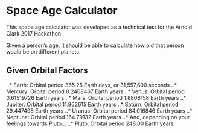 # Space Age Calculator

This space age calculator was developed as a technical test for the Arnold Clark 2017 Hackathon

Given a person’s age, it should be able to calculate how old that person would be on different planets.

## Given Orbital Factors

..* Earth: Orbital period 365.25 Earth days, or 31,557,600 seconds
..* Mercury: Orbital period 0.2408467 Earth years
..* Venus: Orbital period 0.61519726 Earth years
..* Mars: Orbital period 1.8808158 Earth years
..* Jupiter: Orbital period 11.862615 Earth years
..* Saturn: Orbital period 29.447498 Earth years
..* Uranus: Orbital period 84.016846 Earth years
..* Neptune: Orbital period 164.79132 Earth years
..* And, depending on your feelings towards Pluto...
..* Pluto: Orbital period 248.00 Earth years


